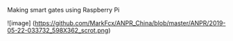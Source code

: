 Making smart gates using Raspberry Pi

![image]
(https://github.com/MarkFcx/ANPR_China/blob/master/ANPR/2019-05-22-033732_598X362_scrot.png)